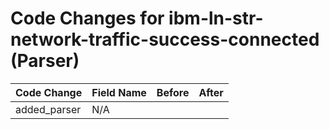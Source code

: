 # Code Changes for ibm-ln-str-network-traffic-success-connected (Parser)

| Code Change | Field Name | Before | After |
|-------------|------------|--------|-------|
| added_parser | N/A |  |  |